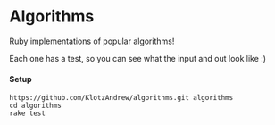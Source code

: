 # Algorithms

Ruby implementations of popular algorithms!

Each one has a test, so you can see what the input and out look like :)

#### Setup

```shell
https://github.com/KlotzAndrew/algorithms.git algorithms
cd algorithms
rake test
```
